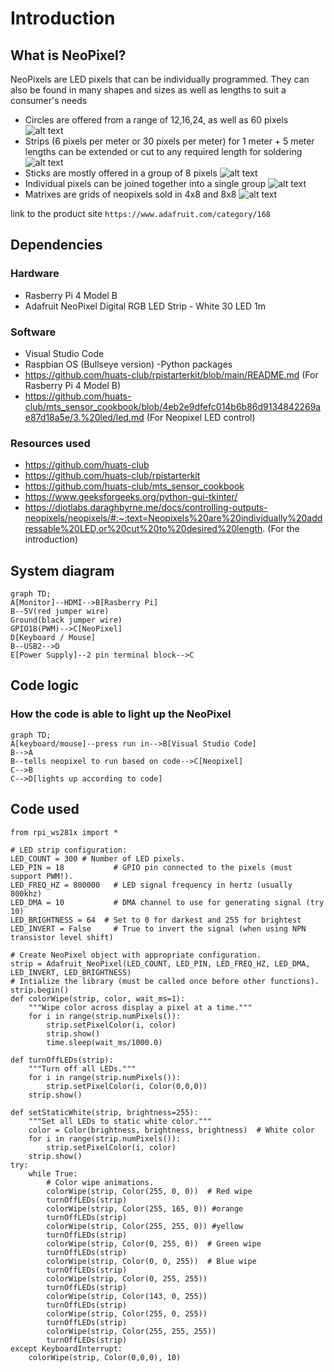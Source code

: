 
# Introduction
## What is NeoPixel?
NeoPixels are LED pixels that can be individually programmed. They can also be found in many shapes and sizes as well as lengths to suit a consumer's needs

- Circles are offered from a range of 12,16,24, as well as 60 pixels ![alt text](https://cdn-shop.adafruit.com/970x728/1463-00.jpg)
- Strips (6 pixels per meter or 30 pixels per meter) for 1 meter + 5 meter lengths can be extended or cut to any required length for soldering ![alt text](https://cdn-shop.adafruit.com/970x728/1376-00.jpg)
- Sticks are mostly offered in a group of 8 pixels ![alt text](https://cdn-shop.adafruit.com/970x728/1426-05.jpg)
- Individual pixels can be joined together into a single group ![alt text](https://cdn-shop.adafruit.com/970x728/1655-00.jpg)
- Matrixes are grids of neopixels sold in 4x8 and 8x8 ![alt text](https://cdn-shop.adafruit.com/970x728/1487-00.jpg)

link to the product site ```https://www.adafruit.com/category/168```

## Dependencies
### Hardware
- Rasberry Pi 4 Model B
- Adafruit NeoPixel Digital RGB LED Strip - White 30 LED 1m

### Software
- Visual Studio Code
- Raspbian OS (Bullseye version)
-Python packages
- https://github.com/huats-club/rpistarterkit/blob/main/README.md (For Rasberry Pi 4 Model B)
- https://github.com/huats-club/mts_sensor_cookbook/blob/4eb2e9dfefc014b6b86d9134842269ae87d18a5e/3.%20led/led.md (For Neopixel LED control)
### Resources used
- https://github.com/huats-club 
- https://github.com/huats-club/rpistarterkit
- https://github.com/huats-club/mts_sensor_cookbook
- https://www.geeksforgeeks.org/python-gui-tkinter/
- https://diotlabs.daraghbyrne.me/docs/controlling-outputs-neopixels/neopixels/#:~:text=Neopixels%20are%20individually%20addressable%20LED,or%20cut%20to%20desired%20length. (For the introduction)

## System diagram
```mermaid
graph TD;
A[Monitor]--HDMI-->B[Rasberry Pi]
B--5V(red jumper wire) 
Ground(black jumper wire)
GPIO18(PWM)-->C[NeoPixel]
D[Keyboard / Mouse]
B--USB2-->D
E[Power Supply]--2 pin terminal block-->C
```

## Code logic
### How the code is able to light up the NeoPixel
```mermaid
graph TD;
A[keyboard/mouse]--press run in-->B[Visual Studio Code]
B-->A
B--tells neopixel to run based on code-->C[Neopixel]
C-->B
C-->D[lights up according to code]
```
## Code used
```import time
from rpi_ws281x import *

# LED strip configuration:
LED_COUNT = 300 # Number of LED pixels.
LED_PIN = 18           # GPIO pin connected to the pixels (must support PWM!).
LED_FREQ_HZ = 800000   # LED signal frequency in hertz (usually 800khz)
LED_DMA = 10           # DMA channel to use for generating signal (try 10)
LED_BRIGHTNESS = 64  # Set to 0 for darkest and 255 for brightest
LED_INVERT = False     # True to invert the signal (when using NPN transistor level shift)

# Create NeoPixel object with appropriate configuration.
strip = Adafruit_NeoPixel(LED_COUNT, LED_PIN, LED_FREQ_HZ, LED_DMA, LED_INVERT, LED_BRIGHTNESS)
# Intialize the library (must be called once before other functions).
strip.begin()
def colorWipe(strip, color, wait_ms=1):
    """Wipe color across display a pixel at a time."""
    for i in range(strip.numPixels()):
        strip.setPixelColor(i, color)
        strip.show()
        time.sleep(wait_ms/1000.0)

def turnOffLEDs(strip):
    """Turn off all LEDs."""
    for i in range(strip.numPixels()):
        strip.setPixelColor(i, Color(0,0,0))
    strip.show()

def setStaticWhite(strip, brightness=255):
    """Set all LEDs to static white color."""
    color = Color(brightness, brightness, brightness)  # White color
    for i in range(strip.numPixels()):
        strip.setPixelColor(i, color)
    strip.show()
try:
    while True:
        # Color wipe animations.
        colorWipe(strip, Color(255, 0, 0))  # Red wipe
        turnOffLEDs(strip)
        colorWipe(strip, Color(255, 165, 0)) #orange
        turnOffLEDs(strip)
        colorWipe(strip, Color(255, 255, 0)) #yellow
        turnOffLEDs(strip)
        colorWipe(strip, Color(0, 255, 0))  # Green wipe
        turnOffLEDs(strip)
        colorWipe(strip, Color(0, 0, 255))  # Blue wipe
        turnOffLEDs(strip)
        colorWipe(strip, Color(0, 255, 255))
        turnOffLEDs(strip)
        colorWipe(strip, Color(143, 0, 255))
        turnOffLEDs(strip)
        colorWipe(strip, Color(255, 0, 255))
        turnOffLEDs(strip)
        colorWipe(strip, Color(255, 255, 255))
        turnOffLEDs(strip)
except KeyboardInterrupt:
    colorWipe(strip, Color(0,0,0), 10)

```


